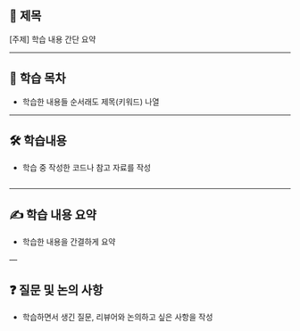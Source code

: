 ## 📝 제목

[주제] 학습 내용 간단 요약

---

## 📌 학습 목차

- 학습한 내용들 순서래도 제목(키워드) 나열

---

## 🛠️ 학습내용

- 학습 중 작성한 코드나 참고 자료를 작성

  ```java

  ```

---

## ✍️ 학습 내용 요약

- 학습한 내용을 간결하게 요약

—

## ❓ 질문 및 논의 사항

- 학습하면서 생긴 질문, 리뷰어와 논의하고 싶은 사항을 작성

